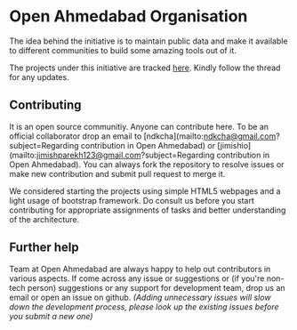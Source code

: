 # Open Ahmedabad Organisation

The idea behind the initiative is to maintain public data and make it available to different communities to build some amazing tools out of it.

The projects under this initiative are tracked [here](https://github.com/DatameetAMD/open-ahmedabad-web/issues/). Kindly follow the thread for any updates.

## Contributing

It is an open source communitiy. Anyone can contribute here. To be an official collaborator drop an email to [ndkcha](mailto:ndkcha@gmail.com?subject=Regarding contribution in Open Ahmedabad) or [jimishio](mailto:jimishparekh123@gmail.com?subject=Regarding contribution in Open Ahmedabad). You can always fork the repository to resolve issues or make new contribution and submit pull request to merge it.

We considered starting the projects using simple HTML5 webpages and a light usage of bootstrap framework. Do consult us before you start contributing for appropriate assignments of tasks and better understanding of the architecture.

## Further help

Team at Open Ahmedabad are always happy to help out contributors in various aspects. If come across any issue or suggestions or (if you're non-tech person) suggestions or any support for development team, drop us an email or open an issue on github. *(Adding unnecessary issues will slow down the development process, please look up the existing issues before you submit a new one)*
